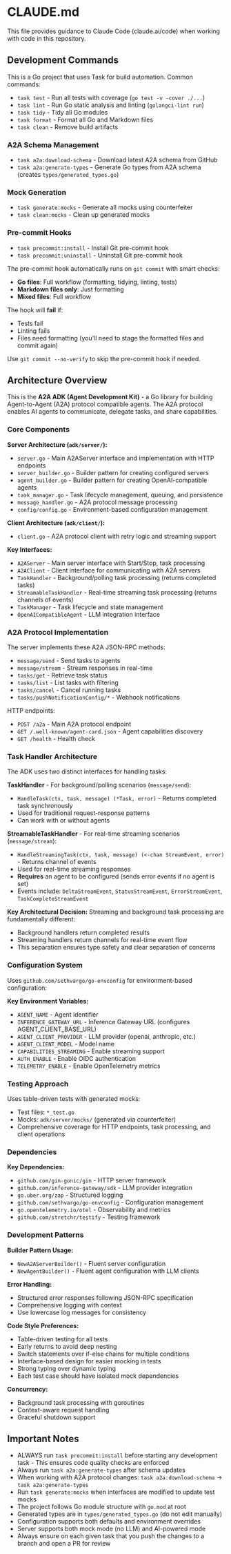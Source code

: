 # CLAUDE.md

This file provides guidance to Claude Code (claude.ai/code) when working with code in this repository.

## Development Commands

This is a Go project that uses Task for build automation. Common commands:

- `task test` - Run all tests with coverage (`go test -v -cover ./...`)
- `task lint` - Run Go static analysis and linting (`golangci-lint run`)
- `task tidy` - Tidy all Go modules
- `task format` - Format all Go and Markdown files
- `task clean` - Remove build artifacts

### A2A Schema Management

- `task a2a:download-schema` - Download latest A2A schema from GitHub
- `task a2a:generate-types` - Generate Go types from A2A schema (creates `types/generated_types.go`)

### Mock Generation

- `task generate:mocks` - Generate all mocks using counterfeiter
- `task clean:mocks` - Clean up generated mocks

### Pre-commit Hooks

- `task precommit:install` - Install Git pre-commit hook
- `task precommit:uninstall` - Uninstall Git pre-commit hook

The pre-commit hook automatically runs on `git commit` with smart checks:

- **Go files**: Full workflow (formatting, tidying, linting, tests)
- **Markdown files only**: Just formatting
- **Mixed files**: Full workflow

The hook will **fail** if:

- Tests fail
- Linting fails
- Files need formatting (you'll need to stage the formatted files and commit again)

Use `git commit --no-verify` to skip the pre-commit hook if needed.

## Architecture Overview

This is the **A2A ADK (Agent Development Kit)** - a Go library for building Agent-to-Agent (A2A) protocol compatible agents. The A2A protocol enables AI agents to communicate, delegate tasks, and share capabilities.

### Core Components

**Server Architecture (`adk/server/`):**

- `server.go` - Main A2AServer interface and implementation with HTTP endpoints
- `server_builder.go` - Builder pattern for creating configured servers
- `agent_builder.go` - Builder pattern for creating OpenAI-compatible agents
- `task_manager.go` - Task lifecycle management, queuing, and persistence
- `message_handler.go` - A2A protocol message processing
- `config/config.go` - Environment-based configuration management

**Client Architecture (`adk/client/`):**

- `client.go` - A2A protocol client with retry logic and streaming support

**Key Interfaces:**

- `A2AServer` - Main server interface with Start/Stop, task processing
- `A2AClient` - Client interface for communicating with A2A servers
- `TaskHandler` - Background/polling task processing (returns completed tasks)
- `StreamableTaskHandler` - Real-time streaming task processing (returns channels of events)
- `TaskManager` - Task lifecycle and state management
- `OpenAICompatibleAgent` - LLM integration interface

### A2A Protocol Implementation

The server implements these A2A JSON-RPC methods:

- `message/send` - Send tasks to agents
- `message/stream` - Stream responses in real-time
- `tasks/get` - Retrieve task status
- `tasks/list` - List tasks with filtering
- `tasks/cancel` - Cancel running tasks
- `tasks/pushNotificationConfig/*` - Webhook notifications

HTTP endpoints:

- `POST /a2a` - Main A2A protocol endpoint
- `GET /.well-known/agent-card.json` - Agent capabilities discovery
- `GET /health` - Health check

### Task Handler Architecture

The ADK uses two distinct interfaces for handling tasks:

**TaskHandler** - For background/polling scenarios (`message/send`):

- `HandleTask(ctx, task, message) (*Task, error)` - Returns completed task synchronously
- Used for traditional request-response patterns
- Can work with or without agents

**StreamableTaskHandler** - For real-time streaming scenarios (`message/stream`):

- `HandleStreamingTask(ctx, task, message) (<-chan StreamEvent, error)` - Returns channel of events
- Used for real-time streaming responses
- **Requires** an agent to be configured (sends error events if no agent is set)
- Events include: `DeltaStreamEvent`, `StatusStreamEvent`, `ErrorStreamEvent`, `TaskCompleteStreamEvent`

**Key Architectural Decision:** Streaming and background task processing are fundamentally different:

- Background handlers return completed results
- Streaming handlers return channels for real-time event flow
- This separation ensures type safety and clear separation of concerns

### Configuration System

Uses `github.com/sethvargo/go-envconfig` for environment-based configuration:

**Key Environment Variables:**

- `AGENT_NAME` - Agent identifier
- `INFERENCE_GATEWAY_URL` - Inference Gateway URL (configures AGENT_CLIENT_BASE_URL)
- `AGENT_CLIENT_PROVIDER` - LLM provider (openai, anthropic, etc.)
- `AGENT_CLIENT_MODEL` - Model name
- `CAPABILITIES_STREAMING` - Enable streaming support
- `AUTH_ENABLE` - Enable OIDC authentication
- `TELEMETRY_ENABLE` - Enable OpenTelemetry metrics

### Testing Approach

Uses table-driven tests with generated mocks:

- Test files: `*_test.go`
- Mocks: `adk/server/mocks/` (generated via counterfeiter)
- Comprehensive coverage for HTTP endpoints, task processing, and client operations

### Dependencies

**Key Dependencies:**

- `github.com/gin-gonic/gin` - HTTP server framework
- `github.com/inference-gateway/sdk` - LLM provider integration
- `go.uber.org/zap` - Structured logging
- `github.com/sethvargo/go-envconfig` - Configuration management
- `go.opentelemetry.io/otel` - Observability and metrics
- `github.com/stretchr/testify` - Testing framework

### Development Patterns

**Builder Pattern Usage:**

- `NewA2AServerBuilder()` - Fluent server configuration
- `NewAgentBuilder()` - Fluent agent configuration with LLM clients

**Error Handling:**

- Structured error responses following JSON-RPC specification
- Comprehensive logging with context
- Use lowercase log messages for consistency

**Code Style Preferences:**

- Table-driven testing for all tests
- Early returns to avoid deep nesting
- Switch statements over if-else chains for multiple conditions
- Interface-based design for easier mocking in tests
- Strong typing over dynamic typing
- Each test case should have isolated mock dependencies

**Concurrency:**

- Background task processing with goroutines
- Context-aware request handling
- Graceful shutdown support

## Important Notes

- ALWAYS run `task precommit:install` before starting any development task - This ensures code quality checks are enforced
- Always run `task a2a:generate-types` after schema updates
- When working with A2A protocol changes: `task a2a:download-schema` → `task a2a:generate-types`
- Run `task generate:mocks` when interfaces are modified to update test mocks
- The project follows Go module structure with `go.mod` at root
- Generated types are in `types/generated_types.go` (do not edit manually)
- Configuration supports both defaults and environment overrides
- Server supports both mock mode (no LLM) and AI-powered mode
- Always ensure on each given task that you push the changes to a branch and open a PR for review
